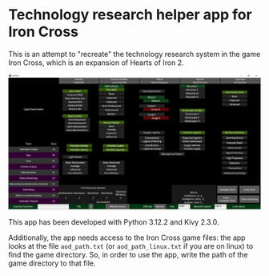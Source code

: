 
# Technology research helper app for Iron Cross


This is an attempt to "recreate" the technology research system in the game Iron Cross, which is an expansion of Hearts of Iron 2.

![App window](pics/app_infantry.PNG)

This app has been developed with Python 3.12.2 and Kivy 2.3.0. 

Additionally, the app needs access to the Iron Cross game files: the app looks at the file `aod_path.txt` (or `aod_path_linux.txt` if you are on linux) to find the game directory. So, in order to use the app, write the path of the game directory to that file.

